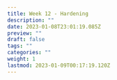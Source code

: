 ```yaml
---
title: Week 12 - Hardening
description: ""
date: 2023-01-08T23:01:19.085Z
preview: ""
draft: false
tags: ""
categories: ""
weight: 1
lastmod: 2023-01-09T00:17:19.120Z
---
```

